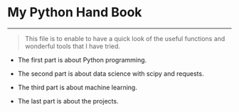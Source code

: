 # My Python Hand Book
___


> This file is to enable to have a quick look of the useful functions and wonderful tools that I have tried.  
   

* The first part is about Python programming.  

* The second part is about data science with scipy and requests.  

* The third part is about machine learning.

* The last part is about the projects.